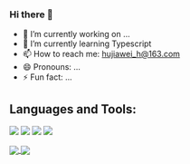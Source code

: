 ### Hi there 👋

- 🔭 I’m currently working on ...
- 🌱 I’m currently learning Typescript
- 📫 How to reach me: hujiawei_h@163.com
- 😄 Pronouns: ...
- ⚡ Fun fact: ...

## Languages and Tools:
![](https://img.shields.io/badge/-JavaScript-black?style=plastic&logo=javascript)
![](https://img.shields.io/badge/-Vue-3b2e5a?style=plastic&logo=Vue.js)
![](https://img.shields.io/badge/-React-3b2e5a?style=plastic&logo=react)
![](https://img.shields.io/badge/-Git-black?style=plastic&logo=git)

<div>
<a href="https://github.com/anuraghazra/github-readme-stats">
  <img align="center" src="https://github-readme-stats.vercel.app/api?username=hjwhuge&count_private=true&show_icons=true" />
</a>
<a href="https://github.com/anuraghazra/convoychat">
  <img align="center" src="https://github-readme-stats.vercel.app/api/top-langs/?username=hjwhuge&layout=compact" />
</a>
</div>

<!--

![](https://github-readme-stats.vercel.app/api?username=hjwhuge&count_private=true&show_icons=true)
![](https://github-readme-stats.vercel.app/api/top-langs/?username=hjwhuge&layout=compact)

-->

<!--

卡片github项目：https://github.com/anuraghazra/github-readme-stats
技能图标网址：https://shields.io/
  图标使用示例：-Vue-3b2e5a?style=plastic&logo=Vue.js
    名称：Vue 颜色：3b2e5a 图标：图标：Vue.js（图标网站：https://simpleicons.org/  如果名称有空格，用 - 连接）
参考项目：https://github.com/moshfiqrony/moshfiqrony
-->


